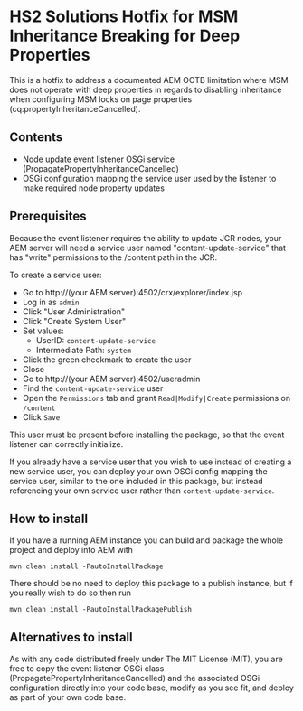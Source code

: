 # HS2 Solutions Hotfix for MSM Inheritance Breaking for Deep Properties

This is a hotfix to address a documented AEM OOTB limitation where MSM does not operate with deep properties in regards
to disabling inheritance when configuring MSM locks on page properties (cq:propertyInheritanceCancelled).

## Contents

- Node update event listener OSGi service (PropagatePropertyInheritanceCancelled)
- OSGi configuration mapping the service user used by the listener to make required node property updates

## Prerequisites

Because the event listener requires the ability to update JCR nodes, your AEM server will need a service user named
"content-update-service" that has "write" permissions to the /content path in the JCR.

To create a service user:

- Go to http://(your AEM server):4502/crx/explorer/index.jsp
- Log in as `admin`
- Click "User Administration"
- Click "Create System User"
- Set values:
    - UserID: `content-update-service`
    - Intermediate Path: `system`
- Click the green checkmark to create the user
- Close
- Go to http://(your AEM server):4502/useradmin
- Find the `content-update-service` user
- Open the `Permissions` tab and grant `Read|Modify|Create` permissions on `/content`
- Click `Save`

This user must be present before installing the package, so that the event listener can correctly initialize.

If you already have a service user that you wish to use instead of creating a new service user, you can deploy your own
OSGi config mapping the service user, similar to the one included in this package, but instead referencing your own
service user rather than `content-update-service`.

## How to install

If you have a running AEM instance you can build and package the whole project and deploy into AEM with  

    mvn clean install -PautoInstallPackage
    
There should be no need to deploy this package to a publish instance, but if you really wish to do so then run

    mvn clean install -PautoInstallPackagePublish

## Alternatives to install

As with any code distributed freely under The MIT License (MIT), you are free to copy the event listener OSGi class
(PropagatePropertyInheritanceCancelled) and the associated OSGi configuration directly into your code base, modify as
you see fit, and deploy as part of your own code base.
